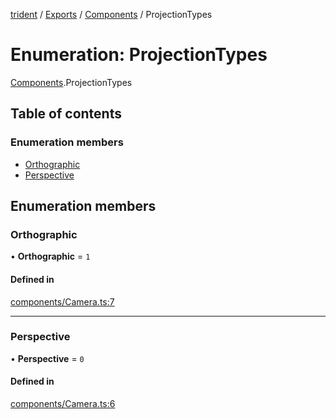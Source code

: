 [trident](../README.md) / [Exports](../modules.md) / [Components](../modules/Components.md) / ProjectionTypes

# Enumeration: ProjectionTypes

[Components](../modules/Components.md).ProjectionTypes

## Table of contents

### Enumeration members

- [Orthographic](Components.ProjectionTypes.md#orthographic)
- [Perspective](Components.ProjectionTypes.md#perspective)

## Enumeration members

### Orthographic

• **Orthographic** = `1`

#### Defined in

[components/Camera.ts:7](https://github.com/AIFanatic/Trident/blob/49a3665/src/components/Camera.ts#L7)

___

### Perspective

• **Perspective** = `0`

#### Defined in

[components/Camera.ts:6](https://github.com/AIFanatic/Trident/blob/49a3665/src/components/Camera.ts#L6)
